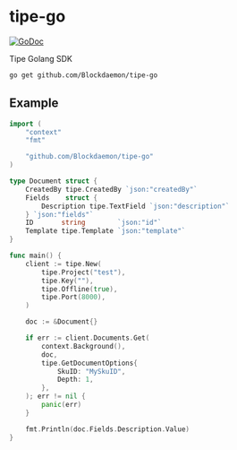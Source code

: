 # tipe-go

[![GoDoc](https://godoc.org/github.com/Blockdaemon/tipe-go?status.svg)](https://godoc.org/github.com/Blockdaemon/tipe-go)

Tipe Golang SDK

```bash
go get github.com/Blockdaemon/tipe-go
```

## Example

```go
import (
	"context"
	"fmt"

	"github.com/Blockdaemon/tipe-go"
)

type Document struct {
	CreatedBy tipe.CreatedBy `json:"createdBy"`
	Fields    struct {
		Description tipe.TextField `json:"description"`
	} `json:"fields"`
	ID       string        `json:"id"`
	Template tipe.Template `json:"template"`
}

func main() {
	client := tipe.New(
		tipe.Project("test"),
		tipe.Key(""),
		tipe.Offline(true),
		tipe.Port(8000),
	)

	doc := &Document{}

	if err := client.Documents.Get(
		context.Background(),
		doc,
		tipe.GetDocumentOptions{
			SkuID: "MySkuID",
			Depth: 1,
		},
	); err != nil {
		panic(err)
	}

	fmt.Println(doc.Fields.Description.Value)
}
```
